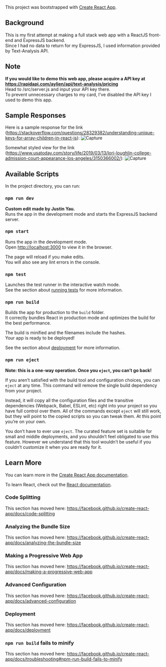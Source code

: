 This project was bootstrapped with [Create React App](https://github.com/facebook/create-react-app).

## Background

This is my first attempt at making a full stack web app with a ReactJS front-end and ExpressJS backend. <br />
Since I had no data to return for my ExpressJS, I used information provided by Text-Analysis API. 

## Note

<b> If you would like to demo this web app, please acquire a API key at https://rapidapi.com/aylien/api/text-analysis/pricing </b> <br />
Head to /src/server.js and input your API key there. <br />
To prevent unnecessary charges to my card, I've disabled the API key I used to demo this app. 

## Sample Responses

Here is a sample response for the link (https://stackoverflow.com/questions/28329382/understanding-unique-keys-for-array-children-in-react-js):
![Capture](https://user-images.githubusercontent.com/25600013/54319693-cef96900-45c0-11e9-83df-b997d01260b6.PNG)

Somewhat styled view for the link (https://www.usatoday.com/story/life/2019/03/13/lori-loughlin-college-admission-court-appearance-los-angeles/3150366002/):
![Capture](https://user-images.githubusercontent.com/25600013/54320918-1e419880-45c5-11e9-8b76-a6270ee5b6d3.PNG)

## Available Scripts

In the project directory, you can run:

### `npm run dev`

<b> Custom edit made by Justin Yau. </b> <br />
Runs the app in the development mode and starts the ExpressJS backend server. 

### `npm start`

Runs the app in the development mode.<br>
Open [http://localhost:3000](http://localhost:3000) to view it in the browser.

The page will reload if you make edits.<br>
You will also see any lint errors in the console.

### `npm test`

Launches the test runner in the interactive watch mode.<br>
See the section about [running tests](https://facebook.github.io/create-react-app/docs/running-tests) for more information.

### `npm run build`

Builds the app for production to the `build` folder.<br>
It correctly bundles React in production mode and optimizes the build for the best performance.

The build is minified and the filenames include the hashes.<br>
Your app is ready to be deployed!

See the section about [deployment](https://facebook.github.io/create-react-app/docs/deployment) for more information.

### `npm run eject`

**Note: this is a one-way operation. Once you `eject`, you can’t go back!**

If you aren’t satisfied with the build tool and configuration choices, you can `eject` at any time. This command will remove the single build dependency from your project.

Instead, it will copy all the configuration files and the transitive dependencies (Webpack, Babel, ESLint, etc) right into your project so you have full control over them. All of the commands except `eject` will still work, but they will point to the copied scripts so you can tweak them. At this point you’re on your own.

You don’t have to ever use `eject`. The curated feature set is suitable for small and middle deployments, and you shouldn’t feel obligated to use this feature. However we understand that this tool wouldn’t be useful if you couldn’t customize it when you are ready for it.

## Learn More

You can learn more in the [Create React App documentation](https://facebook.github.io/create-react-app/docs/getting-started).

To learn React, check out the [React documentation](https://reactjs.org/).

### Code Splitting

This section has moved here: https://facebook.github.io/create-react-app/docs/code-splitting

### Analyzing the Bundle Size

This section has moved here: https://facebook.github.io/create-react-app/docs/analyzing-the-bundle-size

### Making a Progressive Web App

This section has moved here: https://facebook.github.io/create-react-app/docs/making-a-progressive-web-app

### Advanced Configuration

This section has moved here: https://facebook.github.io/create-react-app/docs/advanced-configuration

### Deployment

This section has moved here: https://facebook.github.io/create-react-app/docs/deployment

### `npm run build` fails to minify

This section has moved here: https://facebook.github.io/create-react-app/docs/troubleshooting#npm-run-build-fails-to-minify
